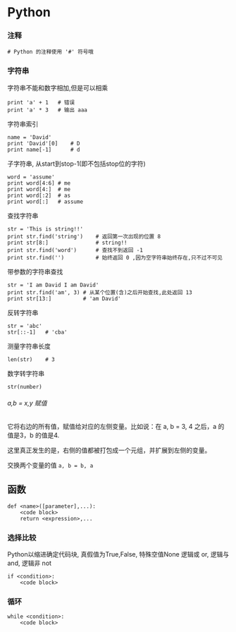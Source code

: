 # Python

### 注释
```
# Python 的注释使用 '#' 符号哦
```

### 字符串
字符串不能和数字相加,但是可以相乘
```
print 'a' + 1	# 错误
print 'a' * 3	# 输出 aaa
```
字符串索引
```
name = 'David'
print 'David'[0]	# D
print name[-1]		# d
```
子字符串, 从start到stop-1(即不包括stop位的字符)
```
word = 'assume'
print word[4:6]	# me
print word[4:]	# me
print word[:2]	# as
print word[:]	# assume
```
查找字符串
```
str = 'This is string!!'
print str.find('string')	# 返回第一次出现的位置 8
print str[8:]				# string!!
print str.find('word')		# 查找不到返回 -1
print str.find('')			# 始终返回 0 ,因为空字符串始终存在,只不过不可见
```
带参数的字符串查找
```
str = 'I am David I am David'
print str.find('am', 3)	# 从某个位置(含)之后开始查找,此处返回 13
print str[13:]			# 'am David'
```
反转字符串
```
str = 'abc'
str[::-1]	# 'cba'
```
测量字符串长度
```
len(str)	# 3
```
数字转字符串
```
str(number)
```
###### a,b = x,y 赋值
它将右边的所有值，赋值给对应的左侧变量。比如说：在 a, b = 3, 4 之后，a 的值是3，b 的值是4.  

这里真正发生的是，右侧的值都被打包成一个元组，并扩展到左侧的变量。  

交换两个变量的值 `a, b = b, a`

## 函数
```
def <name>([parameter],...):
	<code block>
	return <expression>,...
```
### 选择比较
Python以缩进确定代码块, 真假值为True,False, 特殊空值None
逻辑或 or, 逻辑与 and, 逻辑非 not
```
if <condition>:
	<code block>
```
### 循环
```
while <condition>:
	<code block>
```